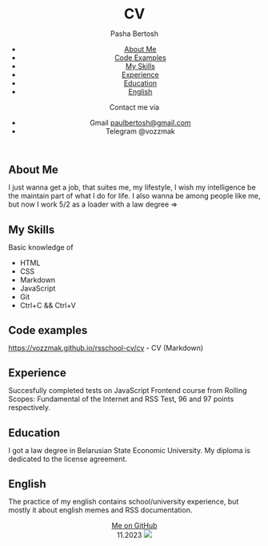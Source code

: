 <header> 

<style> 
    * {
        margin: auto;
    }

    footer {
        text-align: center;
    }
</style>

# CV

Pasha Bertosh

<nav>

* [About Me](#about-me) 
* [Code Examples](#code-examples) 
* [My Skills](#my-skills) 
* [Experience](#experience)
* [Education](#education)
* [English](#english)

</nav>

Contact me via 
* Gmail paulbertosh@gmail.com  
* Telegram @vozzmak

</header>

<main>

## About Me  
I just wanna get a job, that suites me, my lifestyle, I wish my intelligence be the maintain part of what I do for life. I also wanna be among people like me, but now I work 5/2 as a loader with a law degree => 

## My Skills 
Basic knowledge of 
* HTML 
* CSS 
* Markdown 
* JavaScript 
* Git 
* Ctrl+C && Ctrl+V

## Code examples 
https://vozzmak.github.io/rsschool-cv/cv - CV (Markdown)

## Experience 
Succesfully completed tests on JavaScript Frontend course from Rolling Scopes: Fundamental of the Internet and RSS Test, 96 and 97 points respectively.

## Education 
I got a law degree in Belarusian State Economic University. My diploma is dedicated to the license agreement. 

## English 
The practice of my english contains school/university experience, but mostly it about english memes and RSS documentation.

</main>

<footer>

<a href="https://github.com/vozzmak">Me on GitHub</a> \
<date>11.2023<date>
<a href='https://app.rs.school'>
<img src='https://app.rs.school/static/images/logo-rsschool3.png'>

</footer>